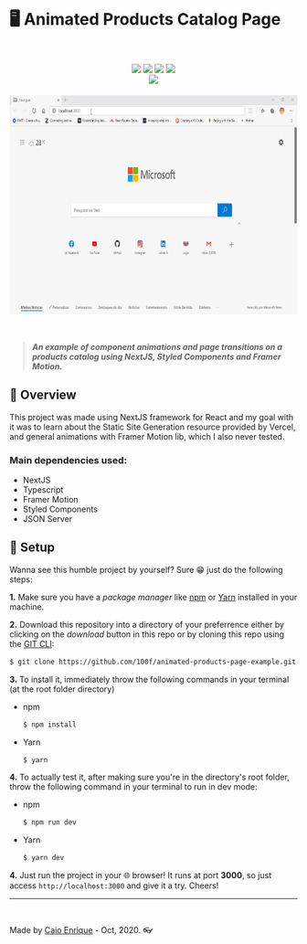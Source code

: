 # :desktop_computer: Animated Products Catalog Page
<br>
<p align=center>
<img src="https://img.shields.io/badge/Author-100f-de777a?style=flat-square"/>
<img src="https://img.shields.io/tokei/lines/github/100f/animated-products-page-example?style=flat-square"/>
<img src="https://img.shields.io/github/repo-size/100f/animated-products-page-example?color=%232277CA&style=flat-square"/>
<img src="https://img.shields.io/david/dev/100f/animated-products-page-example?style=flat-square"/>
<br>
<img src="https://badgen.net/badge/icon/typescript?icon=typescript&label&style=flat"/>
<br><br>
<img src="public/assets/images/docs/demo-products-screen.gif" width=683px height=384px/>
</p>

<br>

> **_An example of component animations and page transitions on a products catalog using NextJS, Styled Components and Framer Motion._**

## :page_facing_up: Overview
This project was made using NextJS framework for React and my goal with it was to learn about the Static Site Generation resource provided by Vercel, and general animations with Framer Motion lib, which I also never tested.

### Main dependencies used:
- NextJS
- Typescript
- Framer Motion
- Styled Components
- JSON Server

## :dvd: Setup
Wanna see this humble project by yourself? Sure :grin: just do the following steps:

__1.__ Make sure you have a *package manager* like [npm](https://www.npmjs.com/ "NPM") or [Yarn](https://yarnpkg.com/ "Yarn") installed in your machine.

__2.__ Download this repository into a directory of your preferrence either by clicking on the *download* button in this repo or by cloning this repo using the [GIT CLI](https://git-scm.com/ "GIT CLI"):

```sh
$ git clone https://github.com/100f/animated-products-page-example.git
```
__3.__ To install it, immediately throw the following commands in your terminal (at the root folder directory)
- npm

  ```sh
  $ npm install
  ```
  
- Yarn

  ```sh
  $ yarn
  ```
__4.__ To actually test it, after making sure you're in the directory's root folder, throw the following command in your terminal to run in dev mode:
- npm

  ```sh
  $ npm run dev
  ```
- Yarn

  ```sh
  $ yarn dev
  ```

__4.__ Just run the project in your :globe_with_meridians: browser! It runs at port __3000__, so just access `http://localhost:3000` and give it a try. Cheers!

<hr>
<br>

Made by [Caio Enrique](http://github.com/100f) - Oct, 2020. :eyeglasses:
